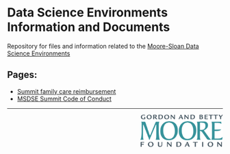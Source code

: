 # Data Science Environments Information and Documents

Repository for files and information related to the [Moore-Sloan Data Science Environments](http://msdse.org)

## Pages:

* [Summit family care reimbursement](https://github.com/DDD-Moore/dse/blob/master/family-care.md)
* [MSDSE Summit Code of Conduct](https://github.com/DDD-Moore/dse/blob/master/code-of-conduct.md)


---
<a href="http://www.moore.org"><img src="https://github.com/DDD-Moore/dse/raw/master/moore-logo-color.png" align="right" height="75"></a>
